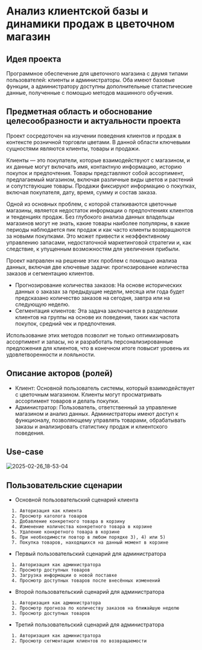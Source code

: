 # Анализ клиентской базы и динамики продаж в цветочном магазин

## Идея проекта

Программное обеспечение для цветочного магазина с двумя типами пользователей: клиенты и администраторы. Оба имеют базовые функции, а администратору доступны дополнительные статистические данные, полученные с помощью методов машинного обучения.

## Предметная область и обоснование целесообразности и актуальности проекта
Проект сосредоточен на изучении поведения клиентов и продаж в контексте розничной торговли цветами. В данной области ключевыми сущностями являются клиенты, товары и продажи.

Клиенты — это покупатели, которые взаимодействуют с магазином, и их данные могут включать имя, контактную информацию, историю покупок и предпочтения. Товары представляют собой ассортимент, предлагаемый магазином, включая различные виды цветов и растений и сопутствующие товары. Продажи фиксируют информацию о покупках, включая покупателя, дату, время, сумму и состав заказа.

Одной из основных проблем, с которой сталкиваются цветочные магазины, является недостаток информации о предпочтениях клиентов и тенденциях продаж. Без глубокого анализа данных владельцы магазинов могут не знать, какие товары наиболее популярны, в какие периоды наблюдается пик продаж и как часто клиенты возвращаются за новыми покупками. Это может привести к неэффективному управлению запасами, недостаточной маркетинговой стратегии и, как следствие, к упущенным возможностям для увеличения прибыли.

Проект направлен на решение этих проблем с помощью анализа данных, включая две ключевые задачи: прогнозирование количества заказов и сегментацию клиентов. 
- Прогнозирование количества заказов: На основе исторических данных о заказах за предыдущие недели, месяца или года будет предсказано количество заказов на сегодня, завтра или на следующую неделю. 
- Сегментация клиентов: Эта задача заключается в разделении клиентов на группы на основе их поведения, таких как частота покупок, средний чек и предпочтения.

Использование этих методов позволит не только оптимизировать ассортимент и запасы, но и разработать персонализированные предложения для клиентов, что в конечном итоге повысит уровень их удовлетворенности и лояльности.

## Описание акторов (ролей)
* Клиент: Основной пользователь системы, который взаимодействует с цветочным магазином. Клиенты могут просматривать ассортимент товаров и делать покупки.
* Администратор: Пользователь, ответственный за управление магазином и анализ данных. Администраторы имеют доступ к функционалу, позволяющему управлять товарами, обрабатывать заказы и анализировать статистику продаж и клиентского поведения.

## Use-case 
![2025-02-26_18-53-04](https://github.com/user-attachments/assets/f8c72720-64f0-4b15-9a99-1332de5a44a0)

## Пользовательские сценарии
* Основной пользовательский сценарий клиента
```
  1. Авторизация как клиента
  2. Просмотр католога товаров
  3. Добавление конкретного товара в корзину
  4. Изменение количества конкретного товара в корзине
  5. Удаление конкретного товара в корзине
  6. При необходимости повтор в любом порядке 3), 4) или 5)
  7. Покупка товаров, находящихся на данный момент в корзине
```
 
* Первый пользовательский сценарий для администратора
```
  1. Авторизация как администратора
  2. Просмотр доступных товаров
  3. Загрузка информации о новой поставке
  4. Просмотр доступных товаров после внесённых изменений
```

* Второй пользовательский сценарий для администратора
```
  1. Авторизация как администратора
  2. Просмотр прогноза по количеству заказов на ближайшую неделю
  3. Просмотр доступных товаров
```

* Третий пользовательский сценарий для администратора
```
  1. Авторизация как администратора
  2. Просмотр сегментации клиентов по возвращаемости
```
